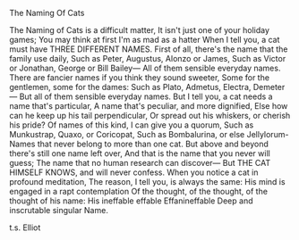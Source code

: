 The Naming Of Cats

The Naming of Cats is a difficult matter,
It isn't just one of your holiday games;
You may think at first I'm as mad as a hatter
When I tell you, a cat must have THREE DIFFERENT NAMES.
First of all, there's the name that the family use daily,
Such as Peter, Augustus, Alonzo or James,
Such as Victor or Jonathan, George or Bill Bailey—
All of them sensible everyday names.
There are fancier names if you think they sound sweeter,
Some for the gentlemen, some for the dames:
Such as Plato, Admetus, Electra, Demeter—
But all of them sensible everyday names.
But I tell you, a cat needs a name that's particular,
A name that's peculiar, and more dignified,
Else how can he keep up his tail perpendicular,
Or spread out his whiskers, or cherish his pride?
Of names of this kind, I can give you a quorum,
Such as Munkustrap, Quaxo, or Coricopat,
Such as Bombalurina, or else Jellylorum-
Names that never belong to more than one cat.
But above and beyond there's still one name left over,
And that is the name that you never will guess;
The name that no human research can discover—
But THE CAT HIMSELF KNOWS, and will never confess.
When you notice a cat in profound meditation,
The reason, I tell you, is always the same:
His mind is engaged in a rapt contemplation
Of the thought, of the thought, of the thought of his name:
His ineffable effable
Effanineffable
Deep and inscrutable singular Name.

t.s. Elliot
